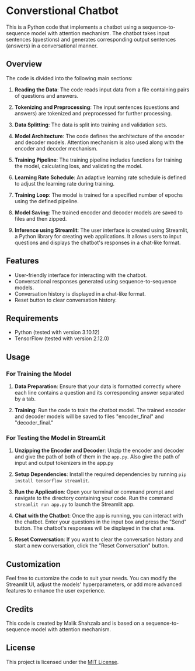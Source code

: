 # Converstional Chatbot

This is a Python code that implements a chatbot using a sequence-to-sequence model with attention mechanism. The chatbot takes input sentences (questions) and generates corresponding output sentences (answers) in a conversational manner.

## Overview

The code is divided into the following main sections:

1. **Reading the Data**: The code reads input data from a file containing pairs of questions and answers.

2. **Tokenizing and Preprocessing**: The input sentences (questions and answers) are tokenized and preprocessed for further processing.

3. **Data Splitting**: The data is split into training and validation sets.

4. **Model Architecture**: The code defines the architecture of the encoder and decoder models. Attention mechanism is also used along with the encoder and decoder mechanism.

5. **Training Pipeline**: The training pipeline includes functions for training the model, calculating loss, and validating the model.

6. **Learning Rate Schedule**: An adaptive learning rate schedule is defined to adjust the learning rate during training.

7. **Training Loop**: The model is trained for a specified number of epochs using the defined pipeline.

8. **Model Saving**: The trained encoder and decoder models are saved to files and then zipped.

9. **Inference using Streamlit**: The user interface is created using Streamlit, a Python library for creating web applications. It allows users to input questions and displays the chatbot's responses in a chat-like format.

## Features

- User-friendly interface for interacting with the chatbot.
- Conversational responses generated using sequence-to-sequence models.
- Conversation history is displayed in a chat-like format.
- Reset button to clear conversation history.

## Requirements

- Python (tested with version 3.10.12)
- TensorFlow (tested with version 2.12.0)

## Usage

### For Training the Model

1. **Data Preparation**: Ensure that your data is formatted correctly where each line contains a question and its corresponding answer separated by a tab.

2. **Training**: Run the code to train the chatbot model. The trained encoder and decoder models will be saved to files "encoder_final" and "decoder_final."

### For Testing the Model in StreamLit

1. **Unzipping the Encoder and Decoder**: Unzip the encoder and decoder and give the path of both of them in the `app.py`. Also give the path of input and output tokenizers in the app.py

2. **Setup Dependencies**: Install the required dependencies by running `pip install tensorflow streamlit`.

3. **Run the Application**: Open your terminal or command prompt and navigate to the directory containing your code. Run the command `streamlit run app.py` to launch the Streamlit app.

4. **Chat with the Chatbot**: Once the app is running, you can interact with the chatbot. Enter your questions in the input box and press the "Send" button. The chatbot's responses will be displayed in the chat area.

5. **Reset Conversation**: If you want to clear the conversation history and start a new conversation, click the "Reset Conversation" button.

## Customization

Feel free to customize the code to suit your needs. You can modify the Streamlit UI, adjust the models' hyperparameters, or add more advanced features to enhance the user experience.

## Credits

This code is created by Malik Shahzaib and is based on a sequence-to-sequence model with attention mechanism.

## License

This project is licensed under the [MIT License](LICENSE).
